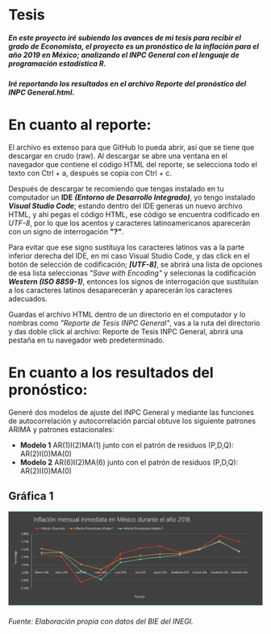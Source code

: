 # Tesis 

##### En este proyecto iré subiendo los avances de mi tesis para recibir el grado de Economista, el proyecto es un pronóstico de la inflación para el año 2019 en México; analizando el INPC General con el lenguaje de programación estadística R. 

##### Iré reportando los resultados en el archivo *Reporte del pronóstico del INPC General.html*.

# En cuanto al reporte:

El archivo es extenso para que GitHub lo pueda abrir, así que se tiene que descargar en crudo (raw). 
Al descargar se abre una ventana en el navegador que contiene el código HTML del reporte, 
se selecciona todo el texto con Ctrl + a, después se copia con Ctrl + c.

Después de descargar te recomiendo que tengas instalado en tu computador un **IDE** ***(Entorno de Desarrollo Integrado)***, 
yo tengo instalado ***Visual Studio Code***; estando dentro del IDE generas un nuevo archivo HTML, y ahí pegas el código HTML,
ese código se encuentra codificado en *UTF-8*, por lo que los acentos y caracteres latinoamericanos aparecerán con un signo de 
interrogación **"?"**.

Para evitar que ese signo sustituya los caracteres latinos vas a la parte inferior derecha del IDE, en mi caso
Visual Studio Code, y das click en el botón de selección de codificación; ***[UTF-8]***, se abrirá una lista de opciones
de esa lista seleccionas *"Save with Encoding"* y selecionas la codificación ***Western (ISO 8859-1)***, entonces los 
signos de interrogación que sustituían a los caracteres latinos desaparecerán y aparecerán los caracteres adecuados.

Guardas el archivo HTML dentro de un directorio en el computador y lo nombras como *"Reporte de Tesis INPC General"*, vas a la 
ruta del directorio y das doble click al archivo: Reporte de Tesis INPC General, abrirá una pestaña en tu navegador web predeterminado.

# En cuanto a los resultados del pronóstico:

Generé dos modelos de ajuste del INPC General y mediante las funciones de autocorrelación y autocorrelación parcial obtuve los siguiente patrones ARIMA y patrones estacionales:

  * **Modelo 1** AR(1)I(2)MA(1) junto con el patrón de residuos (P,D,Q): AR(2)I(0)MA(0)
  * **Modelo 2** AR(6)I(2)MA(6) junto con el patrón de residuos (P,D,Q): AR(2)I(0)MA(0)

##                                           Gráfica 1
<img src="https://github.com/StefanoSoriano/Tesis/blob/master/imágenes/Inflación%20inmediata%202018.png" alt="drawing"/>

###### Fuente: Elaboración propia con datos del BIE del INEGI.
